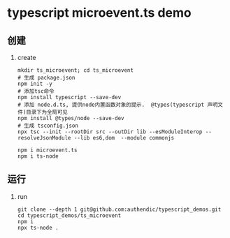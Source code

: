 # typescript microevent.ts demo

## 创建

1. create

    ```shell
    mkdir ts_microevent; cd ts_microevent
    # 生成 package.json
    npm init -y
    # 添加tsc命令
    npm install typescript --save-dev
    # 添加 node.d.ts, 提供node内置函数对象的提示.  @types(typescript 声明文件)目录下为全局可见
    npm install @types/node --save-dev
    # 生成 tsconfig.json
    npx tsc --init --rootDir src --outDir lib --esModuleInterop --resolveJsonModule --lib es6,dom  --module commonjs

    npm i microevent.ts
    npm i ts-node
    ```

## 运行

1. run

    ```shell
    git clone --depth 1 git@github.com:authendic/typescript_demos.git
    cd typescript_demos/ts_microevent
    npm i
    npx ts-node .
    ```
